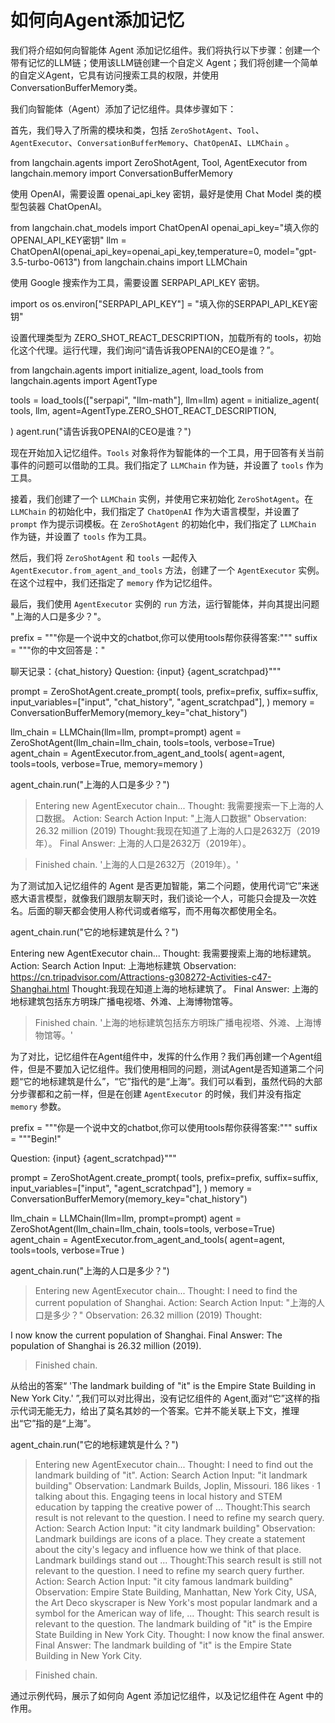 # 如何向Agent添加记忆

我们将介绍如何向智能体 Agent 添加记忆组件。我们将执行以下步骤：创建一个带有记忆的LLM链；使用该LLM链创建一个自定义 Agent；我们将创建一个简单的自定义Agent，它具有访问搜索工具的权限，并使用ConversationBufferMemory类。

我们向智能体（Agent）添加了记忆组件。具体步骤如下：

首先，我们导入了所需的模块和类，包括 `ZeroShotAgent`、`Tool`、`AgentExecutor`、`ConversationBufferMemory`、`ChatOpenAI`、`LLMChain` 。

from langchain.agents import ZeroShotAgent, Tool, AgentExecutor
from langchain.memory import ConversationBufferMemory

使用 OpenAI，需要设置 openai_api_key 密钥，最好是使用 Chat Model 类的模型包装器 ChatOpenAI。

from langchain.chat_models import ChatOpenAI
openai_api_key="填入你的OPENAI_API_KEY密钥"
llm = ChatOpenAI(openai_api_key=openai_api_key,temperature=0, model="gpt-3.5-turbo-0613")
from langchain.chains import LLMChain

使用 Google 搜索作为工具，需要设置 SERPAPI_API_KEY 密钥。

import os
os.environ["SERPAPI_API_KEY"] = "填入你的SERPAPI_API_KEY密钥"

设置代理类型为 ZERO_SHOT_REACT_DESCRIPTION，加载所有的 tools，初始化这个代理。运行代理，我们询问“请告诉我OPENAI的CEO是谁？”。

from langchain.agents import initialize_agent, load_tools
from langchain.agents import AgentType

tools = load_tools(["serpapi", "llm-math"], llm=llm)
agent = initialize_agent(
    tools,
    llm,
    agent=AgentType.ZERO_SHOT_REACT_DESCRIPTION,

)
agent.run("请告诉我OPENAI的CEO是谁？")

现在开始加入记忆组件。`Tools` 对象将作为智能体的一个工具，用于回答有关当前事件的问题可以借助的工具。我们指定了 `LLMChain` 作为链，并设置了 `tools` 作为工具。

接着，我们创建了一个 `LLMChain` 实例，并使用它来初始化 `ZeroShotAgent`。在 `LLMChain` 的初始化中，我们指定了 `ChatOpenAI` 作为大语言模型，并设置了 `prompt` 作为提示词模板。在 `ZeroShotAgent` 的初始化中，我们指定了 `LLMChain` 作为链，并设置了 `tools` 作为工具。

然后，我们将 `ZeroShotAgent` 和 `tools` 一起传入 `AgentExecutor.from_agent_and_tools` 方法，创建了一个 `AgentExecutor` 实例。在这个过程中，我们还指定了 `memory` 作为记忆组件。

最后，我们使用 `AgentExecutor` 实例的 `run` 方法，运行智能体，并向其提出问题 "上海的人口是多少？"。

prefix = """你是一个说中文的chatbot,你可以使用tools帮你获得答案:"""
suffix = """你的中文回答是："

聊天记录：{chat_history}
Question: {input}
{agent_scratchpad}"""

prompt = ZeroShotAgent.create_prompt(
    tools,
    prefix=prefix,
    suffix=suffix,
    input_variables=["input", "chat_history", "agent_scratchpad"],
)
memory = ConversationBufferMemory(memory_key="chat_history")

llm_chain = LLMChain(llm=llm, prompt=prompt)
agent = ZeroShotAgent(llm_chain=llm_chain, tools=tools, verbose=True)
agent_chain = AgentExecutor.from_agent_and_tools(
    agent=agent, tools=tools, verbose=True, memory=memory
)

agent_chain.run("上海的人口是多少？")


> Entering new AgentExecutor chain...
Thought: 我需要搜索一下上海的人口数据。
Action: Search
Action Input: "上海人口数据"
Observation: 26.32 million (2019)
Thought:我现在知道了上海的人口是2632万（2019年）。
Final Answer: 上海的人口是2632万（2019年）。

> Finished chain.
'上海的人口是2632万（2019年）。'

为了测试加入记忆组件的 Agent 是否更加智能，第二个问题，使用代词“它”来迷惑大语言模型，就像我们跟朋友聊天时，我们谈论一个人，可能只会提及一次姓名。后面的聊天都会使用人称代词或者缩写，而不用每次都使用全名。

agent_chain.run("它的地标建筑是什么？")


 Entering new AgentExecutor chain...
Thought: 我需要搜索上海的地标建筑。
Action: Search
Action Input: 上海地标建筑
Observation: https://cn.tripadvisor.com/Attractions-g308272-Activities-c47-Shanghai.html
Thought:我现在知道上海的地标建筑了。
Final Answer: 上海的地标建筑包括东方明珠广播电视塔、外滩、上海博物馆等。

> Finished chain.
'上海的地标建筑包括东方明珠广播电视塔、外滩、上海博物馆等。'




为了对比，记忆组件在Agent组件中，发挥的什么作用？我们再创建一个Agent组件，但是不要加入记忆组件。我们使用相同的问题，测试Agent是否知道第二个问题“它的地标建筑是什么”，“它”指代的是“上海”。我们可以看到，虽然代码的大部分步骤都和之前一样，但是在创建 `AgentExecutor` 的时候，我们并没有指定 `memory` 参数。


prefix = """你是一个说中文的chatbot,你可以使用tools帮你获得答案:"""
suffix = """Begin!"


Question: {input}
{agent_scratchpad}"""

prompt = ZeroShotAgent.create_prompt(
    tools,
    prefix=prefix,
    suffix=suffix,
    input_variables=["input", "agent_scratchpad"],
)
memory = ConversationBufferMemory(memory_key="chat_history")

llm_chain = LLMChain(llm=llm, prompt=prompt)
agent = ZeroShotAgent(llm_chain=llm_chain, tools=tools, verbose=True)
agent_chain = AgentExecutor.from_agent_and_tools(
    agent=agent, tools=tools, verbose=True
)

agent_chain.run("上海的人口是多少？")

> Entering new AgentExecutor chain...
Thought: I need to find the current population of Shanghai.
Action: Search
Action Input: "上海的人口是多少？"
Observation: 26.32 million (2019)
Thought:

I now know the current population of Shanghai.
Final Answer: The population of Shanghai is 26.32 million (2019).

> Finished chain.

从给出的答案“ 'The landmark building of "it" is the Empire State Building in New York City.' ”,我们可以对比得出，没有记忆组件的 Agent,面对“它”这样的指示代词无能无力，给出了莫名其妙的一个答案。它并不能关联上下文，推理出“它”指的是“上海”。

agent_chain.run("它的地标建筑是什么？")



> Entering new AgentExecutor chain...
Thought: I need to find out the landmark building of "it".
Action: Search
Action Input: "it landmark building"
Observation: Landmark Builds, Joplin, Missouri. 186 likes · 1 talking about this. Engaging teens in local history and STEM education by tapping the creative power of ...
Thought:This search result is not relevant to the question. I need to refine my search query.
Action: Search
Action Input: "it city landmark building"
Observation: Landmark buildings are icons of a place. They create a statement about the city's legacy and influence how we think of that place. Landmark buildings stand out ...
Thought:This search result is still not relevant to the question. I need to refine my search query further.
Action: Search
Action Input: "it city famous landmark building"
Observation: Empire State Building, Manhattan, New York City, USA, the Art Deco skyscraper is New York's most popular landmark and a symbol for the American way of life, ...
Thought:
This search result is relevant to the question. The landmark building of "it" is the Empire State Building in New York City.
Thought: I now know the final answer.
Final Answer: The landmark building of "it" is the Empire State Building in New York City.

> Finished chain.

通过示例代码，展示了如何向 Agent 添加记忆组件，以及记忆组件在 Agent 中的作用。